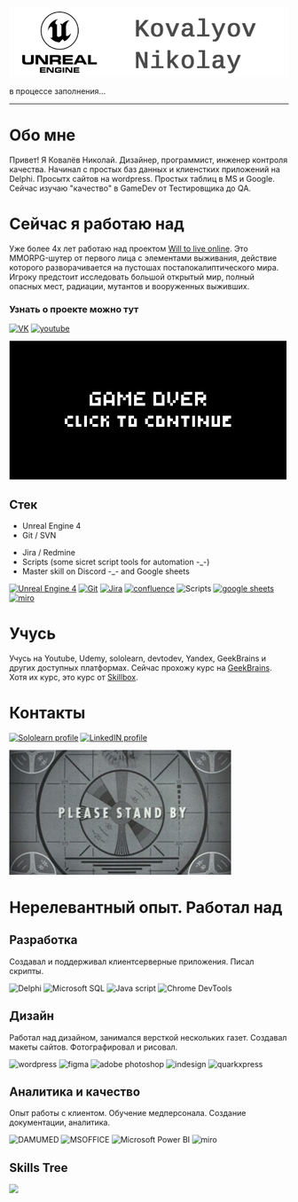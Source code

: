 [![Header](https://github.com/KovalyovNikolay/KovalyovNikolay/blob/main/Assets/gitHeader_QA.png?raw=true)](https://www.linkedin.com/in/%D0%BD%D0%B8%D0%BA%D0%BE%D0%BB%D0%B0%D0%B9-%D0%BA%D0%BE%D0%B2%D0%B0%D0%BB%D1%91%D0%B2-297b65183/)

в процессе заполнения...
- - - - 

# Обо мне
Привет! Я Ковалёв Николай. Дизайнер, программист, инженер контроля качества. Начинал с простых баз данных и клиенстких приложений на Delphi. Просытх сайтов на wordpress. Простых таблиц в MS и Google. Сейчас изучаю "качество" в GameDev от Тестировщика до QA. 

# Сейчас я работаю над
Уже более 4х лет работаю над проектом [Will to live online](https://wtlgame.com/). Это MMORPG-шутер от первого лица с элементами выживания, действие которого разворачивается на пустошах постапокалиптического мира. Игроку предстоит исследовать большой открытый мир, полный опасных мест, радиации, мутантов и вооруженных выживших.
### Узнать о проекте можно тут
[![VK](https://img.shields.io/badge/Сообщество_в_VK-0077ff?style=for-the-badge&logo=VK)](https://vk.com/wtlonline)
[![youtube](https://img.shields.io/badge/Ролики-ff0000?style=for-the-badge&logo=YouTube)](https://www.youtube.com/@wtlonline)

![](https://github.com/KovalyovNikolay/KovalyovNikolay/blob/main/Assets/OEJZ.gif?raw=true)


## Стек
- Unreal Engine 4
- Git / SVN
<!-- - C++ / JS -->
- Jira / Redmine
- Scripts (some sicret script tools for automation -_-)
- Master skill on Discord -_- and Google sheets

[![Unreal Engine 4](https://img.shields.io/badge/UE4-000000?style=for-the-badge&logo=UnrealEngine)](https://www.unrealengine.com/en-US/blog/welcome-to-unreal-engine-4)
[![Git](https://img.shields.io/badge/Git-000000?style=for-the-badge&logo=Git&logoColor=e84d31)](https://github.com/)
[![Jira](https://img.shields.io/badge/Jira-000000?style=for-the-badge&logo=Jira&logoColor=2580f7)](https://start.atlassian.com)
[![confluence](https://img.shields.io/badge/confluence-000000?style=for-the-badge&logo=confluence&logoColor=2580f7)](https://start.atlassian.com)
![Scripts](https://img.shields.io/badge/Scripts-000000?style=for-the-badge&logo=Scripts)
[![google sheets](https://img.shields.io/badge/googlesheets-000000?style=for-the-badge&logo=googlesheets&logoColor=23a063)](https://start.atlassian.com)
[![miro](https://img.shields.io/badge/miro-000000?style=for-the-badge&logo=miro&logoColor=f6be31)](https://start.atlassian.com)

# Учусь
Учусь на Youtube, Udemy, sololearn, devtodev, Yandex, GeekBrains и других доступных платформах. Сейчас прохожу курс на [GeekBrains](https://go.redav.online/26ea4dbaac6a9350?erid=LdtCKEePH). Хотя их курс, это курс от [Skillbox](https://go.redav.online/b69a087be011bfb0?erid=LdtCKL1wM).


# Контакты
[![Sololearn profile](https://img.shields.io/badge/Sololearn-000000?style=for-the-badge&logo=Sololearn)](https://www.sololearn.com/profile/4702063)
[![LinkedIN profile](https://img.shields.io/badge/LinkedIN-000000?style=for-the-badge&logo=LinkedIN)](https://www.linkedin.com/in/%D0%BD%D0%B8%D0%BA%D0%BE%D0%BB%D0%B0%D0%B9-%D0%BA%D0%BE%D0%B2%D0%B0%D0%BB%D1%91%D0%B2-297b65183/)

![](https://github.com/KovalyovNikolay/KovalyovNikolay/blob/main/Assets/74EJ.gif?raw=true)


# Нерелевантный опыт. Работал над

## Разработка
Создавал и поддерживал клиентсерверные приложения. Писал скрипты.

![Delphi](https://img.shields.io/badge/Delphi-000000?style=for-the-badge&logo=Delphi&logoColor=ff0000) 
![Microsoft SQL](https://img.shields.io/badge/SQL-000000?style=for-the-badge&logo=MicrosoftSQLserver&logoColor=c30313)
![Java script](https://img.shields.io/badge/JS-000000?style=for-the-badge&logo=Javascript&logoColor=efd81d)
![Chrome DevTools](https://img.shields.io/badge/ChromeDevTools-000000?style=for-the-badge&logo=DevTools&logoColor=f6be31)

## Дизайн
Работал над дизайном, занимался версткой нескольких газет. Создавал макеты сайтов. Фотографировал и рисовал.

![wordpress](https://img.shields.io/badge/wordpress-000000?style=for-the-badge&logo=wordpress&logoColor=007298)
![figma](https://img.shields.io/badge/figma-000000?style=for-the-badge&logo=figma)
![adobe photoshop](https://img.shields.io/badge/photoshop-000000?style=for-the-badge&logo=adobephotoshop&logoColor=00c9fd)
![indesign](https://img.shields.io/badge/indesign-000000?style=for-the-badge&logo=adobeindesign&logoColor=f73d8f)
![quarkxpress](https://img.shields.io/badge/quarkxpress-000000?style=for-the-badge&logo=quarkxpress&logoColor=e76c4c)


## Аналитика и качество

Опыт работы с клиентом. Обучение медперсонала. Создание документации, аналитика.

![DAMUMED](https://img.shields.io/badge/DAMUMED-000000?style=for-the-badge&logo=DAMUMED&logoColor=1e9571)
![MSOFFICE](https://img.shields.io/badge/MSOFFICE-000000?style=for-the-badge&logo=MicrosoftOFFICE&logoColor=e43a00)
![Microsoft Power BI](https://img.shields.io/badge/Datazen-000000?style=for-the-badge&logo=MicrosoftPowerBI&logoColor=eac210)
![miro](https://img.shields.io/badge/miro-000000?style=for-the-badge&logo=miro&logoColor=f6be31)



## Skills Tree
[![](https://mermaid.ink/img/pako:eNpNkcFKAzEQhl8l5NTSpSdPe91qQSyIqxfZy9Ck2WCSWbJZQUpBexN8CU9eRSl6sH2G7Bs12zXVQ-Cbb_7DZGZJ58g4TamWhmmoCkOIRXSDQX4nlaqHw84QkuPCkR4J8a_-3f_4nd-1j_4z8NZ_-69Qfxx4G_xTu25fjvm3dh1ceMRv2me_6RsTXkthYuiyRId1iVVCLqQo3RWijr0zKTQk5FoqBtHN-oEracRxsM5a_F8ZhhqzP5OhEIp31Lss_P44AdRzUEmYS1WljPY8j5SNRj1OQfMJv4_-xlgOipwaIQ0nJ1FPkaEj4_G4RjQ0oZpbDZKFXS-7SEFdyTUvaBqQ8QU0yhW0MKsQhcZh_mDmNHW24QltKgaOTyQIC5qmC1B1sJxJh3bW3-9wxoRWYG7D4n4zqz1jWacI?type=png)](https://mermaid.live/edit#pako:eNpNkcFKAzEQhl8l5NTSpSdPe91qQSyIqxfZy9Ck2WCSWbJZQUpBexN8CU9eRSl6sH2G7Bs12zXVQ-Cbb_7DZGZJ58g4TamWhmmoCkOIRXSDQX4nlaqHw84QkuPCkR4J8a_-3f_4nd-1j_4z8NZ_-69Qfxx4G_xTu25fjvm3dh1ceMRv2me_6RsTXkthYuiyRId1iVVCLqQo3RWijr0zKTQk5FoqBtHN-oEracRxsM5a_F8ZhhqzP5OhEIp31Lss_P44AdRzUEmYS1WljPY8j5SNRj1OQfMJv4_-xlgOipwaIQ0nJ1FPkaEj4_G4RjQ0oZpbDZKFXS-7SEFdyTUvaBqQ8QU0yhW0MKsQhcZh_mDmNHW24QltKgaOTyQIC5qmC1B1sJxJh3bW3-9wxoRWYG7D4n4zqz1jWacI)
<!-- 
mindmap
  root((Skills))
    Soft 
      Самоорганизованность
      Проактивность
    Design
      Photoshop, LightRoom
      Figma, Tilda
      Mindmapping 
        Miro
        MindomoC
        Coggle    
    Code
      Pascal, Delphi
      JS
      C++
    GameDev
      Unreal Engine 4
      Godot ...soon
 -->
